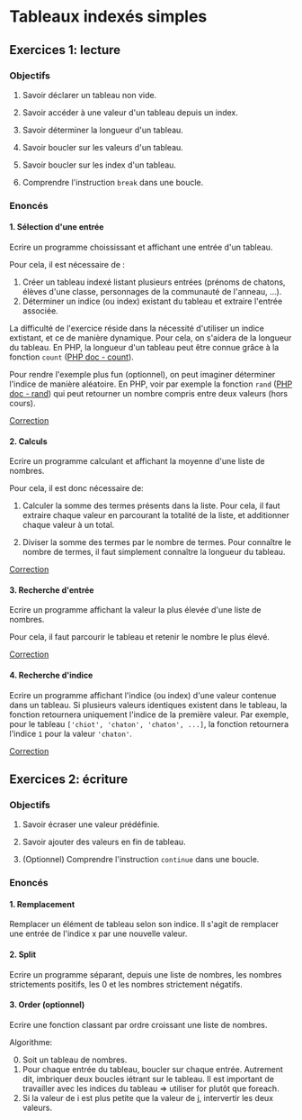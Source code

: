 # Tableaux indexés simples

## Exercices 1: lecture

### Objectifs

 1. Savoir déclarer un tableau non vide.

 2. Savoir accéder à une valeur d'un tableau depuis un index.

 3. Savoir déterminer la longueur d'un tableau.

 4. Savoir boucler sur les valeurs d'un tableau.

 5. Savoir boucler sur les index d'un tableau.

 6. Comprendre l'instruction `break` dans une boucle. 

### Enoncés

#### 1. Sélection d'une entrée

Ecrire un programme choississant et affichant une entrée d'un tableau.

Pour cela, il est nécessaire de :
   1. Créer un tableau indexé listant plusieurs entrées (prénoms de chatons, élèves d'une classe, personnages de la communauté de l'anneau, ...).
   2. Déterminer un indice (ou index) existant du tableau et extraire l'entrée associée.

La difficulté de l'exercice réside dans la nécessité d'utiliser un indice extistant, et ce de manière dynamique. Pour cela, on s'aidera de la longueur du tableau. En PHP, la longueur d'un tableau peut être connue grâce à la fonction `count` ([PHP doc - count](https://www.php.net/manual/fr/function.count.php)).
 
Pour rendre l'exemple plus fun (optionnel), on peut imaginer déterminer l'indice de manière aléatoire. En PHP, voir par exemple la fonction `rand` ([PHP doc - rand](https://www.php.net/manual/fr/function.rand.php)) qui peut retourner un nombre compris entre deux valeurs (hors cours).

[Correction](./corrections/read/1-index/)

#### 2. Calculs

Ecrire un programme calculant et affichant la moyenne d'une liste de nombres.

Pour cela, il est donc nécessaire de:

 1. Calculer la somme des termes présents dans la liste. Pour cela, il faut extraire chaque valeur en parcourant la totalité de la liste, et additionner chaque valeur à un total.

 2. Diviser la somme des termes par le nombre de termes. Pour connaître le nombre de termes, il faut simplement connaître la longueur du tableau.

[Correction](./corrections/read/2-average/)

#### 3. Recherche d'entrée

Ecrire un programme affichant la valeur la plus élevée d'une liste de nombres.

Pour cela, il faut parcourir le tableau et retenir le nombre le plus élevé.

[Correction](./corrections/read/3-top/)

#### 4. Recherche d'indice

Ecrire un programme affichant l'indice (ou index) d'une valeur contenue dans un tableau. Si plusieurs valeurs identiques existent dans le tableau, la fonction retournera uniquement l'indice de la première valeur. Par exemple, pour le tableau `['chiot', 'chaton', 'chaton', ...]`, la fonction retournera l'indice `1` pour la valeur `'chaton'`.

[Correction](./corrections/read/4-search/)

## Exercices 2: écriture

### Objectifs

 1. Savoir écraser une valeur prédéfinie.

 2. Savoir ajouter des valeurs en fin de tableau.

 3. (Optionnel) Comprendre l'instruction `continue` dans une boucle.

### Enoncés

#### 1. Remplacement
 
Remplacer un élément de tableau selon son indice. Il s'agit de remplacer une entrée de l'indice x par une nouvelle valeur.

#### 2. Split
 
Ecrire un programme séparant, depuis une liste de nombres, les nombres strictements positifs, les 0 et les nombres strictement négatifs.
 
#### 3. Order (optionnel)

Ecrire une fonction classant par ordre croissant une liste de nombres.

Algorithme:

0. Soit un tableau de nombres.
1. Pour chaque entrée du tableau, boucler sur chaque entrée. Autrement dit, imbriquer deux boucles iétrant sur le tableau. Il est important de travailler avec les indices du tableau => utiliser for plutôt que foreach.
2. Si la valeur de i est plus petite que la valeur de j, intervertir les deux valeurs.
